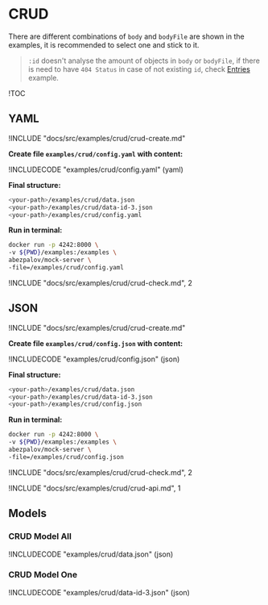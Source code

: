 # CRUD

There are different combinations of `body` and `bodyFile` are shown in the examples, it is recommended to select one and stick to it.

> `:id` doesn't analyse the amount of objects in `body` or `bodyFile`, if there is need to have `404 Status` in case of not existing `id`, check [Entries](#entries) example.

!TOC

## YAML

!INCLUDE "docs/src/examples/crud/crud-create.md"

**Create file `examples/crud/config.yaml` with content:**

!INCLUDECODE "examples/crud/config.yaml" (yaml)

**Final structure:**

```bash
<your-path>/examples/crud/data.json
<your-path>/examples/crud/data-id-3.json
<your-path>/examples/crud/config.yaml
```

**Run in terminal:**

```bash
docker run -p 4242:8000 \
-v ${PWD}/examples:/examples \
abezpalov/mock-server \
-file=/examples/crud/config.yaml
```

!INCLUDE "docs/src/examples/crud/crud-check.md", 2

## JSON

!INCLUDE "docs/src/examples/crud/crud-create.md"

**Create file `examples/crud/config.json` with content:**

!INCLUDECODE "examples/crud/config.json" (json)

**Final structure:**

```bash
<your-path>/examples/crud/data.json
<your-path>/examples/crud/data-id-3.json
<your-path>/examples/crud/config.json
```

**Run in terminal:**

```bash
docker run -p 4242:8000 \
-v ${PWD}/examples:/examples \
abezpalov/mock-server \
-file=/examples/crud/config.json
```

!INCLUDE "docs/src/examples/crud/crud-check.md", 2

!INCLUDE "docs/src/examples/crud/crud-api.md", 1

## Models

### CRUD Model All

!INCLUDECODE "examples/crud/data.json" (json)

### CRUD Model One

!INCLUDECODE "examples/crud/data-id-3.json" (json)

